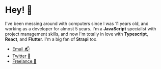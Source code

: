 # Hey! 👋  

I've been messing around with computers since I was 11 years old, and working as a developer for almost 5 years. I'm a **JavaScript** specialist with project management skills, and now I'm totally in love with **Typescript**, **React**, and **Flutter**. I'm a big fan of **Strapi** too.

- [Email 📬](mailto:hendy@hserrano.me)
- [Twitter 🐤](https://twitter.com/hserranome)
- [Freelance 💼](https://www.hserrano.me/freelance)
